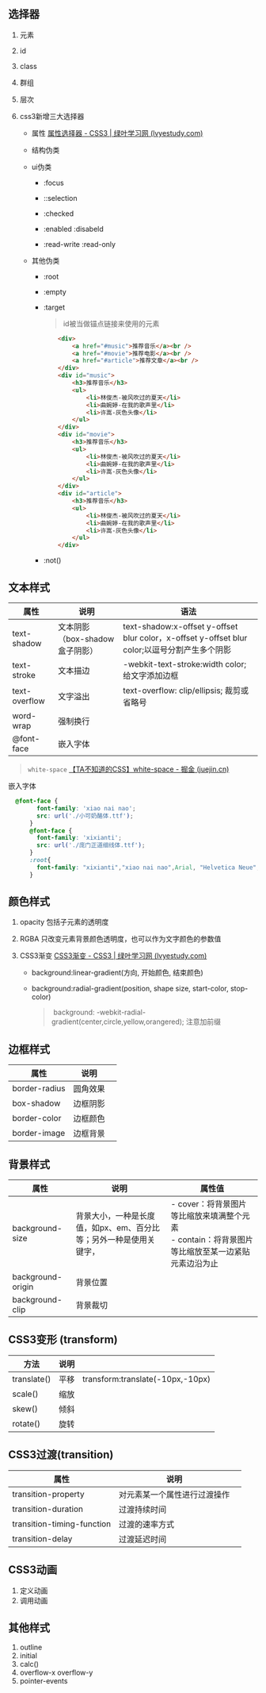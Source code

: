 ## 选择器

1. 元素

2. id

3. class

4. 群组

5. 层次

6. css3新增三大选择器

   - 属性 [属性选择器 - CSS3 | 绿叶学习网 (lvyestudy.com)](http://www.lvyestudy.com/css3/attribute-selector)

   - 结构伪类

   - ui伪类

     - :focus

     - ::selection

     - :checked

     - :enabled :disabeld

     - :read-write :read-only

   - 其他伪类
   
     - :root
   
     - :empty
   
     - :target
   
       > id被当做锚点链接来使用的元素
   
       ```html
           <div>
               <a href="#music">推荐音乐</a><br />
               <a href="#movie">推荐电影</a><br />
               <a href="#article">推荐文章</a><br />
           </div>
           <div id="music">
               <h3>推荐音乐</h3>
               <ul>
                   <li>林俊杰-被风吹过的夏天</li>
                   <li>曲婉婷-在我的歌声里</li>
                   <li>许嵩-灰色头像</li>
               </ul>
           </div>
           <div id="movie">
               <h3>推荐音乐</h3>
               <ul>
                   <li>林俊杰-被风吹过的夏天</li>
                   <li>曲婉婷-在我的歌声里</li>
                   <li>许嵩-灰色头像</li>
               </ul>
           </div>
           <div id="article">
               <h3>推荐音乐</h3>
               <ul>
                   <li>林俊杰-被风吹过的夏天</li>
                   <li>曲婉婷-在我的歌声里</li>
                   <li>许嵩-灰色头像</li>
               </ul>
           </div>
       ```
   
       
   
     - :not()
   
   

## 文本样式

| 属性          | 说明                            | 语法                                                         |
| ------------- | ------------------------------- | ------------------------------------------------------------ |
| text-shadow   | 文本阴影（box-shadow 盒子阴影） | text-shadow:x-offset  y-offset  blur  color，x-offset  y-offset  blur  color;以逗号分割产生多个阴影 |
| text-stroke   | 文本描边                        | -webkit-text-stroke:width color; 给文字添加边框              |
| text-overflow | 文字溢出                        | text-overflow: clip/ellipsis; 裁剪或省略号                   |
| word-wrap     | 强制换行                        |                                                              |
| @font-face    | 嵌入字体                        |                                                              |

> `white-space` [【TA不知道的CSS】white-space - 掘金 (juejin.cn)](https://juejin.cn/post/7123521272964710436)

嵌入字体

```css
  @font-face {
        font-family: 'xiao nai nao';
        src: url('./小可奶酪体.ttf');
      }
      @font-face {
        font-family: 'xixianti';
        src: url('./庞门正道细线体.ttf');
      }
      :root{
        font-family: "xixianti","xiao nai nao",Arial, "Helvetica Neue", Helvetica, sans-serif;
      }
```

## 颜色样式

1. opacity 包括子元素的透明度

2. RGBA 只改变元素背景颜色透明度，也可以作为文字颜色的参数值

3. CSS3渐变 [CSS3渐变 - CSS3 | 绿叶学习网 (lvyestudy.com)](http://www.lvyestudy.com/css3/css3-gradient)

   - background:linear-gradient(方向, 开始颜色, 结束颜色)

   - background:radial-gradient(position, shape size, start-color, stop-color)

     > ​      background: -webkit-radial-gradient(center,circle,yellow,orangered); 注意加前缀

## 边框样式

| 属性          | 说明     |      |
| ------------- | -------- | ---- |
| border-radius | 圆角效果 |      |
| box-shadow    | 边框阴影 |      |
| border-color  | 边框颜色 |      |
| border-image  | 边框背景 |      |

## 背景样式

| 属性              | 说明                                                         | 属性值                                                       |
| ----------------- | ------------------------------------------------------------ | ------------------------------------------------------------ |
| background-size   | 背景大小，一种是长度值，如px、em、百分比等；另外一种是使用关键字， | - cover：将背景图片等比缩放来填满整个元素<br />- contain：将背景图片等比缩放至某一边紧贴元素边沿为止 |
| background-origin | 背景位置                                                     |                                                              |
| background-clip   | 背景裁切                                                     |                                                              |

## CSS3变形 (transform)

| 方法        | 说明 |                                  |
| ----------- | ---- | -------------------------------- |
| translate() | 平移 | transform:translate(-10px,-10px) |
| scale()     | 缩放 |                                  |
| skew()      | 倾斜 |                                  |
| rotate()    | 旋转 |                                  |

## CSS3过渡(transition)

| 属性                       | 说明                         |      |
| -------------------------- | ---------------------------- | ---- |
| transition-property        | 对元素某一个属性进行过渡操作 |      |
| transition-duration        | 过渡持续时间                 |      |
| transition-timing-function | 过渡的速率方式               |      |
| transition-delay           | 过渡延迟时间                 |      |

## CSS3动画

1. 定义动画
2. 调用动画

## 其他样式

1. outline
2. initial
3. calc()
4. overflow-x overflow-y
5. pointer-events